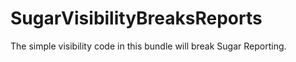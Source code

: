 # SugarVisibilityBreaksReports
The simple visibility code in this bundle will break Sugar Reporting.
